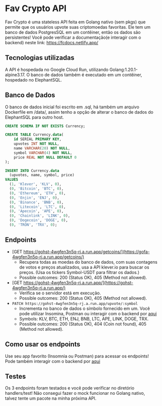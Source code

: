 # Fav Crypto API

Fav Crypto é uma stateless API feita em Golang nativo (sem pkgs) que permite que os usuários upvote suas criptomoedas favoritas. Ele tem um banco de dados PostgresSQL em um contêiner, então os dados são persistentes! Você pode verificar a documentação(e interagir com o backend) neste link: https://fcdocs.netlify.app/

## Tecnologias utilizadas

A API é hospedada no Google Cloud Run, utilizando Golang:1.20.1-alpine3.17. O banco de dados também é executado em um contêiner, hospedado no ElephantSQL.

## Banco de Dados

O banco de dados inicial foi escrito em .sql, há também um arquivo Dockerfile em /data/, assim tenho a opção de alterar o banco de dados do ElephantSQL para outro host.

```sql
CREATE SCHEMA IF NOT EXISTS Currency;

CREATE TABLE Currency.data(
    id SERIAL PRIMARY KEY,
    upvotes INT NOT NULL,
    name VARCHAR(20) NOT NULL,
    symbol VARCHAR(4) NOT NULL,
    price REAL NOT NULL DEFAULT 0
);

INSERT INTO Currency.data
  (upvotes, name, symbol, price)
VALUES
  (1, 'Klever', 'KLV', 0),
  (0, 'Bitcoin', 'BTC', 0),
  (0, 'Ethereum', 'ETH', 0),
  (0, 'Enjin', 'ENJ', 0),
  (0, 'Binance', 'BNB', 0),
  (0, 'Litecoin', 'LTC', 0),
  (0, 'Apecoin', 'APE', 0),
  (0, 'Chainlink', 'LINK', 0),
  (0, 'Dogecoin', 'DOGE', 0),
  (0, 'TRON', 'TRX', 0);
```

## Endpoints

- [GET https://gohst-4wgfen3n5q-rj.a.run.app/getcoins/](https://gofa-4wgfen3n5q-rj.a.run.app/getcoins/)
  - Recupera todas as moedas do banco de dados, com suas contagens de votos e preços atualizados, usa a API klever.io para buscar os preços. (Usa os tickers Symbol-USDT para filtrar os dados.)
  * Possible outcomes: 200 (Status OK), 405 (Method not allowed).
- [GET https://gohst-4wgfen3n5q-rj.a.run.app/](https://gohst-4wgfen3n5q-rj.a.run.app/)
  - Verifica se o servidor está em execução.
  * Possible outcomes: 200 (Status OK), 405 (Method not allowed).
- `PATCH https://gohst-4wgfen3n5q-rj.a.run.app/upvote/:symbol`
  - Incrementa no banco de dados o símbolo fornecido em um. Você pode utilizar Insomina, Postman ou interagir com o backend por [aqui](https://fcdocs.netlify.app/)
  * Symbols: KLV, BTC, ETH, ENJ, BNB, LTC, APE, LINK, DOGE, TRX.
  * Possible outcomes: 200 (Status OK), 404 (Coin not found), 405 (Method not allowed).

## Como usar os endpoints

Use seu app favorito (Insomnia ou Postman) para acessar os endpoints! Pode também interagir com o backend por [aqui](https://fcdocs.netlify.app/)

## Testes

Os 3 endpoints foram testados e você pode verificar no diretório handlers/test! Não consegui fazer o mock funcionar no Golang nativo, talvez tente um pacote na minha próxima API.
